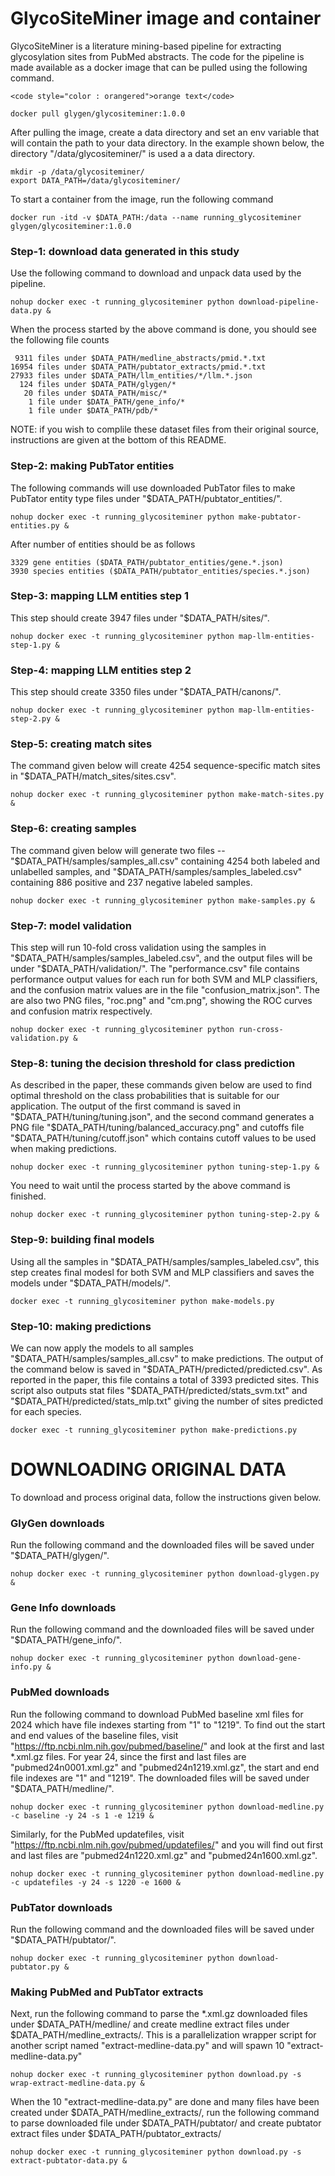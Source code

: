 # GlycoSiteMiner image and container

GlycoSiteMiner is a literature mining-based pipeline for extracting glycosylation sites from PubMed abstracts. The code for the pipeline is made available as a docker image that can be pulled using the following command.

```
<code style="color : orangered">orange text</code>
```

```
docker pull glygen/glycositeminer:1.0.0
```

After pulling the image, create a data directory and set an env variable that will contain the path to your data directory. In the example shown below, 
the directory "/data/glycositeminer/" is used a a data directory.
```
mkdir -p /data/glycositeminer/
export DATA_PATH=/data/glycositeminer/
```

To start a container from the image, run the following command
```
docker run -itd -v $DATA_PATH:/data --name running_glycositeminer glygen/glycositeminer:1.0.0
```


### Step-1: download data generated in this study
Use the following command to download and unpack data used by the pipeline. 
```
nohup docker exec -t running_glycositeminer python download-pipeline-data.py &
```
When the process started by the above command is done, you should see the following file counts
```
 9311 files under $DATA_PATH/medline_abstracts/pmid.*.txt
16954 files under $DATA_PATH/pubtator_extracts/pmid.*.txt
27933 files under $DATA_PATH/llm_entities/*/llm.*.json
  124 files under $DATA_PATH/glygen/* 
   20 files under $DATA_PATH/misc/*
    1 file under $DATA_PATH/gene_info/*
    1 file under $DATA_PATH/pdb/*
```
NOTE: if you wish to complile these dataset files from their original source, instructions are given at the bottom of this README.


### Step-2: making PubTator entities 
The following commands will use downloaded PubTator files to make PubTator entity type files under "$DATA_PATH/pubtator_entities/".  
```
nohup docker exec -t running_glycositeminer python make-pubtator-entities.py &
```

After number of entities should be as follows
```
3329 gene entities ($DATA_PATH/pubtator_entities/gene.*.json)
3930 species entities ($DATA_PATH/pubtator_entities/species.*.json)
```


### Step-3: mapping LLM entities step 1
This step should create 3947 files under "$DATA_PATH/sites/".
```
nohup docker exec -t running_glycositeminer python map-llm-entities-step-1.py &
```

### Step-4: mapping LLM entities step 2
This step should create 3350 files under "$DATA_PATH/canons/".
```
nohup docker exec -t running_glycositeminer python map-llm-entities-step-2.py &
```


### Step-5: creating match sites
The command given below will create 4254 sequence-specific match sites in "$DATA_PATH/match_sites/sites.csv".
```
nohup docker exec -t running_glycositeminer python make-match-sites.py &
```


### Step-6: creating samples
The command given below will generate two files --  "$DATA_PATH/samples/samples_all.csv" containing 4254 both labeled and unlabelled samples, and "$DATA_PATH/samples/samples_labeled.csv" containing 886 positive and 237 negative labeled samples.
```
nohup docker exec -t running_glycositeminer python make-samples.py &
```


### Step-7: model validation
This step will run 10-fold cross validation using the samples in "$DATA_PATH/samples/samples_labeled.csv", and the
output files will be under "$DATA_PATH/validation/". The "performance.csv" file contains performance 
output values for each run for both SVM and MLP classifiers, and the confusion matrix values are in the file
"confusion_matrix.json". The are also two PNG files, "roc.png" and "cm.png", showing the ROC curves and confusion 
matrix respectively.
```
nohup docker exec -t running_glycositeminer python run-cross-validation.py &
```


### Step-8: tuning the decision threshold for class prediction
As described in the paper, these commands given below are used to find optimal threshold on the class probabilities that is 
suitable for our application. The output of the first command is saved in "$DATA_PATH/tuning/tuning.json", 
and the second command generates a PNG file "$DATA_PATH/tuning/balanced_accuracy.png" and cutoffs file "$DATA_PATH/tuning/cutoff.json" which contains cutoff values to be used when making predictions. 
```
nohup docker exec -t running_glycositeminer python tuning-step-1.py &
```

You need to wait until the process started by the above command is finished.
```
nohup docker exec -t running_glycositeminer python tuning-step-2.py &
```


### Step-9: building final models
Using all the samples in "$DATA_PATH/samples/samples_labeled.csv", this step creates final modesl for both
SVM and MLP classifiers and saves the models under "$DATA_PATH/models/".
```
docker exec -t running_glycositeminer python make-models.py 
```


### Step-10: making predictions
We can now apply the models to all samples "$DATA_PATH/samples/samples_all.csv" to make predictions. The output of the command below
is saved in "$DATA_PATH/predicted/predicted.csv". As reported in the paper, this file contains a total of 3393 predicted sites. This script also outputs stat files "$DATA_PATH/predicted/stats_svm.txt" and "$DATA_PATH/predicted/stats_mlp.txt" giving the number of sites predicted for each species.
```
docker exec -t running_glycositeminer python make-predictions.py 
```


# DOWNLOADING ORIGINAL DATA
To download and process original data, follow the instructions given below.

### GlyGen downloads
Run the following command and the downloaded files will be saved under "$DATA_PATH/glygen/".
```
nohup docker exec -t running_glycositeminer python download-glygen.py &
```

### Gene Info downloads
Run the following command and the downloaded files will be saved under "$DATA_PATH/gene_info/".
```
nohup docker exec -t running_glycositeminer python download-gene-info.py &
```

### PubMed downloads
Run the following command to download PubMed baseline xml files for 2024 which have file indexes starting from "1" to "1219". To find out the 
start and end values of the baseline files, visit "https://ftp.ncbi.nlm.nih.gov/pubmed/baseline/" and look at the first and last *.xml.gz files. 
For year 24, since the first and last files are "pubmed24n0001.xml.gz" and "pubmed24n1219.xml.gz", the start and end file indexes are "1" and "1219". 
The downloaded files will be saved under "$DATA_PATH/medline/".
```
nohup docker exec -t running_glycositeminer python download-medline.py -c baseline -y 24 -s 1 -e 1219 &
```
Similarly, for the PubMed updatefiles, visit "https://ftp.ncbi.nlm.nih.gov/pubmed/updatefiles/" and you will find out first and last files 
are "pubmed24n1220.xml.gz" and "pubmed24n1600.xml.gz".
```
nohup docker exec -t running_glycositeminer python download-medline.py -c updatefiles -y 24 -s 1220 -e 1600 &
```

### PubTator downloads
Run the following command and the downloaded files will be saved under "$DATA_PATH/pubtator/".
```
nohup docker exec -t running_glycositeminer python download-pubtator.py &
```

### Making PubMed and PubTator extracts
Next, run the following command to parse the *.xml.gz downloaded files under $DATA_PATH/medline/
and create medline extract files under $DATA_PATH/medline_extracts/. This is a parallelization wrapper script 
for another script named "extract-medline-data.py" and will spawn 10 "extract-medline-data.py"
```
nohup docker exec -t running_glycositeminer python download.py -s wrap-extract-medline-data.py &
```

When the 10 "extract-medline-data.py" are done and many files have been created under $DATA_PATH/medline_extracts/,
run the following command to parse downloaded file under $DATA_PATH/pubtator/
and create pubtator extract files under $DATA_PATH/pubtator_extracts/
```
nohup docker exec -t running_glycositeminer python download.py -s extract-pubtator-data.py &
```     






